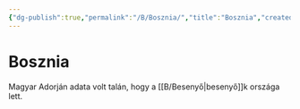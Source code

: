 ```yaml
---
{"dg-publish":true,"permalink":"/B/Bosznia/","title":"Bosznia","created":"2023-11-21T10:10","updated":"2024-10-24T16:11"}
---
```



# Bosznia

Magyar Adorján adata volt talán, hogy a [[B/Besenyő\|besenyő]]k országa lett. 